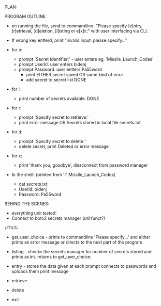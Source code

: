 PLAN:

PROGRAM OUTLINE:

- on running the file, send to commandline:
"Please specify [e]ntry, [r]etrieval, [d]eletion, [l]isting or e[x]it:"
with user interfacing via CLI.
- If wrong key entterd, print "invalid input. please specify..."

- for e: 
    - prompt 'Secret Identifier:' - user enters eg. 'Missile_Launch_Codes'
    - prompt UserId: user enters bidenj
    - prompt Password: user entters Pa55word
        - print EITHER secret saved OR some kind of error
        - add secret to secret list DONE
  
- for l: 
    - print number of secrets available. DONE

- for r:
    - prompt 'Specify secret to retrieve:'
    - print error message OR Secrets stored in local file secrets.txt

- for d:
    - prompt 'Specify secret to delete:'
    - delete secret, print Deleted or error message


- for x:
    - print 'thank you, goodbye', dissconnect from password manager

- In the shell: (printed from 'r' Missile_Launch_Codes)
    - cat secrets.txt
    - UserId: bidenj
    - Password: Pa55word


BEHIND THE SCENES:

- everything unit tested!
- Connect to boto3 secrets manager (util funct?)

UTILS:

- get_user_choice - prints to commandline 'Please specify...' and either prints an
  error message or directs to the next part of the program.

- listing - checks the secrets manager for number of secrets stored and prints as int. 
  returns to get_user_choice.

- entry - stores the data given at each prompt
  connects to passwords and uploads them
  print message

- retrieve 

- delete

- exit

